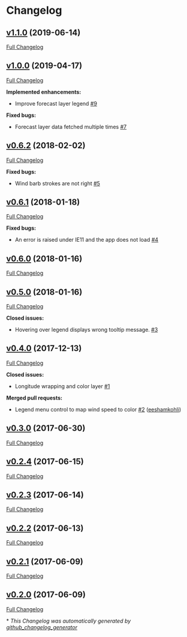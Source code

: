 # Changelog

## [v1.1.0](https://github.com/weacast/weacast-client/tree/v1.1.0) (2019-06-14)

[Full Changelog](https://github.com/weacast/weacast-client/compare/v1.0.0...v1.1.0)

## [v1.0.0](https://github.com/weacast/weacast-client/tree/v1.0.0) (2019-04-17)

[Full Changelog](https://github.com/weacast/weacast-client/compare/v0.6.2...v1.0.0)

**Implemented enhancements:**

- Improve forecast layer legend [\#9](https://github.com/weacast/weacast-client/issues/9)

**Fixed bugs:**

- Forecast layer data fetched multiple times [\#7](https://github.com/weacast/weacast-client/issues/7)

## [v0.6.2](https://github.com/weacast/weacast-client/tree/v0.6.2) (2018-02-02)

[Full Changelog](https://github.com/weacast/weacast-client/compare/v0.6.1...v0.6.2)

**Fixed bugs:**

- Wind barb strokes are not right [\#5](https://github.com/weacast/weacast-client/issues/5)

## [v0.6.1](https://github.com/weacast/weacast-client/tree/v0.6.1) (2018-01-18)

[Full Changelog](https://github.com/weacast/weacast-client/compare/v0.6.0...v0.6.1)

**Fixed bugs:**

- An error is raised under IE11 and the app does not load [\#4](https://github.com/weacast/weacast-client/issues/4)

## [v0.6.0](https://github.com/weacast/weacast-client/tree/v0.6.0) (2018-01-16)

[Full Changelog](https://github.com/weacast/weacast-client/compare/v0.5.0...v0.6.0)

## [v0.5.0](https://github.com/weacast/weacast-client/tree/v0.5.0) (2018-01-16)

[Full Changelog](https://github.com/weacast/weacast-client/compare/v0.4.0...v0.5.0)

**Closed issues:**

- Hovering over legend displays wrong tooltip message. [\#3](https://github.com/weacast/weacast-client/issues/3)

## [v0.4.0](https://github.com/weacast/weacast-client/tree/v0.4.0) (2017-12-13)

[Full Changelog](https://github.com/weacast/weacast-client/compare/v0.3.0...v0.4.0)

**Closed issues:**

- Longitude wrapping and color layer [\#1](https://github.com/weacast/weacast-client/issues/1)

**Merged pull requests:**

- Legend menu control to map wind speed to color [\#2](https://github.com/weacast/weacast-client/pull/2) ([eeshamkohli](https://github.com/eeshamkohli))

## [v0.3.0](https://github.com/weacast/weacast-client/tree/v0.3.0) (2017-06-30)

[Full Changelog](https://github.com/weacast/weacast-client/compare/v0.2.4...v0.3.0)

## [v0.2.4](https://github.com/weacast/weacast-client/tree/v0.2.4) (2017-06-15)

[Full Changelog](https://github.com/weacast/weacast-client/compare/v0.2.3...v0.2.4)

## [v0.2.3](https://github.com/weacast/weacast-client/tree/v0.2.3) (2017-06-14)

[Full Changelog](https://github.com/weacast/weacast-client/compare/v0.2.2...v0.2.3)

## [v0.2.2](https://github.com/weacast/weacast-client/tree/v0.2.2) (2017-06-13)

[Full Changelog](https://github.com/weacast/weacast-client/compare/v0.2.1...v0.2.2)

## [v0.2.1](https://github.com/weacast/weacast-client/tree/v0.2.1) (2017-06-09)

[Full Changelog](https://github.com/weacast/weacast-client/compare/v0.2.0...v0.2.1)

## [v0.2.0](https://github.com/weacast/weacast-client/tree/v0.2.0) (2017-06-09)

[Full Changelog](https://github.com/weacast/weacast-client/compare/652ddf8ad95dbeef649a67f20feec2eac4e5b016...v0.2.0)



\* *This Changelog was automatically generated by [github_changelog_generator](https://github.com/skywinder/Github-Changelog-Generator)*